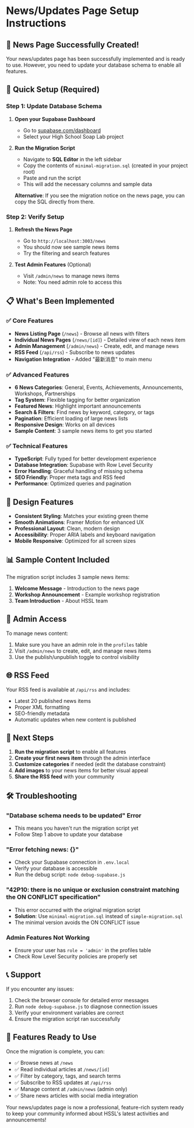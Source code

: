 # News/Updates Page Setup Instructions

## 🎉 News Page Successfully Created!

Your news/updates page has been successfully implemented and is ready to use. However, you need to update your database schema to enable all features.

## 🔧 Quick Setup (Required)

### Step 1: Update Database Schema

1. **Open your Supabase Dashboard**
   - Go to [supabase.com/dashboard](https://supabase.com/dashboard)
   - Select your High School Soap Lab project

2. **Run the Migration Script**
   - Navigate to **SQL Editor** in the left sidebar
   - Copy the contents of `minimal-migration.sql` (created in your project root)
   - Paste and run the script
   - This will add the necessary columns and sample data

   **Alternative**: If you see the migration notice on the news page, you can copy the SQL directly from there.

### Step 2: Verify Setup

1. **Refresh the News Page**
   - Go to `http://localhost:3003/news`
   - You should now see sample news items
   - Try the filtering and search features

2. **Test Admin Features** (Optional)
   - Visit `/admin/news` to manage news items
   - Note: You need admin role to access this

## 📋 What's Been Implemented

### ✅ Core Features
- **News Listing Page** (`/news`) - Browse all news with filters
- **Individual News Pages** (`/news/[id]`) - Detailed view of each news item
- **Admin Management** (`/admin/news`) - Create, edit, and manage news
- **RSS Feed** (`/api/rss`) - Subscribe to news updates
- **Navigation Integration** - Added "最新消息" to main menu

### ✅ Advanced Features
- **6 News Categories**: General, Events, Achievements, Announcements, Workshops, Partnerships
- **Tag System**: Flexible tagging for better organization
- **Featured News**: Highlight important announcements
- **Search & Filters**: Find news by keyword, category, or tags
- **Pagination**: Efficient loading of large news lists
- **Responsive Design**: Works on all devices
- **Sample Content**: 3 sample news items to get you started

### ✅ Technical Features
- **TypeScript**: Fully typed for better development experience
- **Database Integration**: Supabase with Row Level Security
- **Error Handling**: Graceful handling of missing schema
- **SEO Friendly**: Proper meta tags and RSS feed
- **Performance**: Optimized queries and pagination

## 🎨 Design Features

- **Consistent Styling**: Matches your existing green theme
- **Smooth Animations**: Framer Motion for enhanced UX
- **Professional Layout**: Clean, modern design
- **Accessibility**: Proper ARIA labels and keyboard navigation
- **Mobile Responsive**: Optimized for all screen sizes

## 📊 Sample Content Included

The migration script includes 3 sample news items:
1. **Welcome Message** - Introduction to the news page
2. **Workshop Announcement** - Example workshop registration
3. **Team Introduction** - About HSSL team

## 🔐 Admin Access

To manage news content:
1. Make sure you have an admin role in the `profiles` table
2. Visit `/admin/news` to create, edit, and manage news items
3. Use the publish/unpublish toggle to control visibility

## 🌐 RSS Feed

Your RSS feed is available at `/api/rss` and includes:
- Latest 20 published news items
- Proper XML formatting
- SEO-friendly metadata
- Automatic updates when new content is published

## 🚀 Next Steps

1. **Run the migration script** to enable all features
2. **Create your first news item** through the admin interface
3. **Customize categories** if needed (edit the database constraint)
4. **Add images** to your news items for better visual appeal
5. **Share the RSS feed** with your community

## 🛠️ Troubleshooting

### "Database schema needs to be updated" Error
- This means you haven't run the migration script yet
- Follow Step 1 above to update your database

### "Error fetching news: {}"
- Check your Supabase connection in `.env.local`
- Verify your database is accessible
- Run the debug script: `node debug-supabase.js`

### "42P10: there is no unique or exclusion constraint matching the ON CONFLICT specification"
- This error occurred with the original migration script
- **Solution**: Use `minimal-migration.sql` instead of `simple-migration.sql`
- The minimal version avoids the ON CONFLICT issue

### Admin Features Not Working
- Ensure your user has `role = 'admin'` in the profiles table
- Check Row Level Security policies are properly set

## 📞 Support

If you encounter any issues:
1. Check the browser console for detailed error messages
2. Run `node debug-supabase.js` to diagnose connection issues
3. Verify your environment variables are correct
4. Ensure the migration script ran successfully

## 🎯 Features Ready to Use

Once the migration is complete, you can:
- ✅ Browse news at `/news`
- ✅ Read individual articles at `/news/[id]`
- ✅ Filter by category, tags, and search terms
- ✅ Subscribe to RSS updates at `/api/rss`
- ✅ Manage content at `/admin/news` (admin only)
- ✅ Share news articles with social media integration

Your news/updates page is now a professional, feature-rich system ready to keep your community informed about HSSL's latest activities and announcements!
